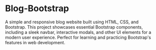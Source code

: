 # Blog-Bootstrap
A simple and responsive blog website built using HTML, CSS, and Bootstrap. This project showcases essential Bootstrap components, including a sleek navbar, interactive modals, and other UI elements for a modern user experience. Perfect for learning and practicing Bootstrap's features in web development.
